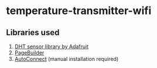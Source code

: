# temperature-transmitter-wifi

## Libraries used
1. [DHT sensor library by Adafruit](https://github.com/adafruit/DHT-sensor-library)
1. [PageBuilder](https://github.com/Hieromon/PageBuilder)
1. [AutoConnect](https://hieromon.github.io/AutoConnect/) (manual installation required)
